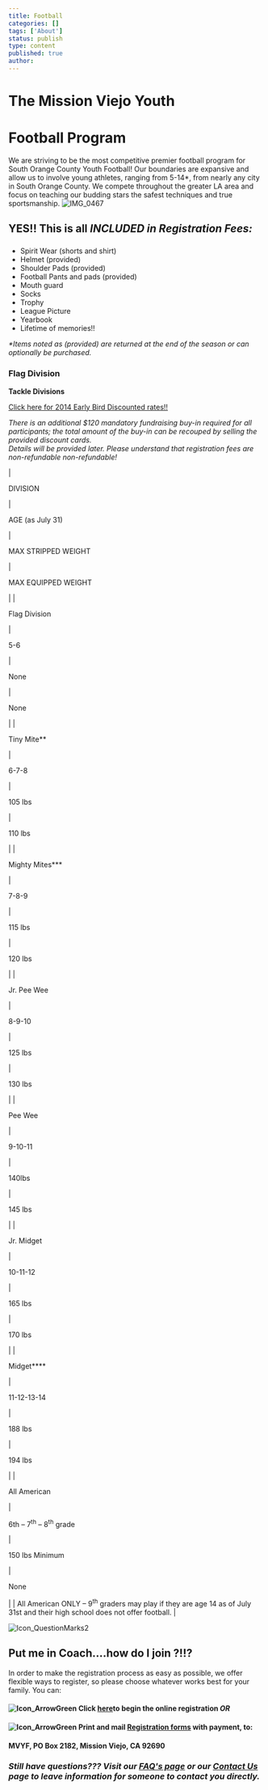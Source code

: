 ```yaml
---
title: Football
categories: []
tags: ['About']
status: publish
type: content
published: true
author: 
---
```

# **The Mission Viejo Youth**

# **Football Program**

We are striving to be the most competitive premier football program for South Orange County Youth Football! Our boundaries are expansive and allow us to involve young athletes, ranging from 5-14\*, from nearly any city in South Orange County. We compete throughout the greater LA area and focus on teaching our budding stars the safest techniques and true sportsmanship. ![IMG_0467](http://mvcowboysfootball.files.wordpress.com/2013/02/img_0467.jpg?w=313)

## 

## **YES!! This is all _INCLUDED _in Registration Fees_:_**

### 

- Spirit Wear (shorts and shirt)
- Helmet (provided)
- Shoulder Pads (provided)
- Football Pants and pads (provided)
- Mouth guard
- Socks
- Trophy
- League Picture
- Yearbook
- Lifetime of memories!!

_\*Items noted as (provided) are returned at the end of the season or can optionally be purchased._

### **Flag Division**  
**Tackle Divisions**

[Click here for 2014 Early Bird Discounted rates!!](http://wp.me/p2Koar-13E)

_There is an additional $120 mandatory fundraising buy-in required for all participants; the total amount of the buy-in can be recouped by selling the provided discount cards.  
Details will be provided later. Please understand that registration fees are non-refundable non-refundable!_

| 

DIVISION

 | 

AGE (as July 31)

 | 

MAX STRIPPED WEIGHT

 | 

MAX EQUIPPED WEIGHT

 |
| 

Flag Division

 | 

5-6

 | 

None

 | 

None

 |
| 

Tiny Mite\*\*

 | 

6-7-8

 | 

105 lbs

 | 

110 lbs

 |
| 

Mighty Mites\*\*\*

 | 

7-8-9

 | 

115 lbs

 | 

120 lbs

 |
| 

Jr. Pee Wee

 | 

8-9-10

 | 

125 lbs

 | 

130 lbs

 |
| 

Pee Wee

 | 

9-10-11

 | 

140lbs

 | 

145 lbs

 |
| 

Jr. Midget

 | 

10-11-12

 | 

165 lbs

 | 

170 lbs

 |
| 

Midget\*\*\*\*

 | 

11-12-13-14

 | 

188 lbs

 | 

194 lbs

 |
| 

All American

 | 

6th – 7<sup>th</sup> – 8<sup>th</sup> grade

 | 

150 lbs Minimum

 | 

None

 |
| All American ONLY – 9<sup>th</sup> graders may play if they are age 14 as of July 31st and their high school does not offer football. |

![Icon_QuestionMarks2](http://mvcowboysfootball.files.wordpress.com/2013/02/icon_questionmarks2.jpg?w=150)

## **Put me in Coach....how do I join ?!!?**

In order to make the registration process as easy as possible, we offer flexible ways to register, so please choose whatever works best for your family. You can:

#### ![Icon_ArrowGreen](http://mvcowboysfootball.files.wordpress.com/2013/02/icon_arrowgreen.jpg) Click [here](https://mvjaac.sportssignup.com/ "Registration")to begin the online registration _OR_

#### ![Icon_ArrowGreen](http://mvcowboysfootball.files.wordpress.com/2013/02/icon_arrowgreen.jpg) Print and mail [Registration forms](http://mvcowboysfootball.files.wordpress.com/2000/07/reg-form.pdf "Registration Link") with payment, to:

#### MVYF, PO Box 2182, Mission Viejo, CA 92690

### _Still have questions??? Visit our [FAQ's page](http://wp.me/P2Koar-gV "FAQ") or our [Contact Us](http://mvcowboysfootball.com/contact-us/ "contact us") page to leave information for someone to contact you directly._
